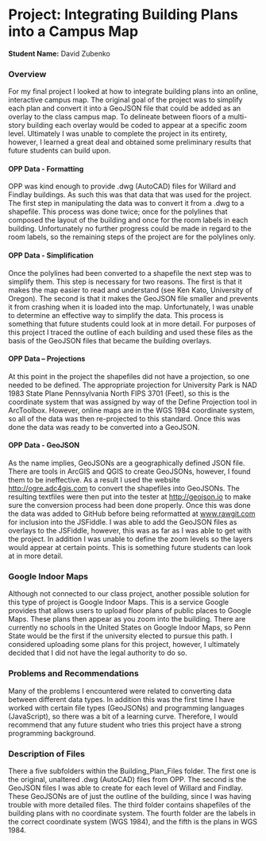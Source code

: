 # Project: Integrating Building Plans into a Campus Map
**Student Name:** David Zubenko

### Overview

For my final project I looked at how to integrate building plans into an online, interactive campus map.   The original goal of the project was to simplify each plan and convert it into a GeoJSON file that could be added as an overlay to the class campus map.  To delineate between floors of a multi-story building each overlay would be coded to appear at a specific zoom level.  Ultimately I was unable to complete the project in its entirety, however, I learned a great deal and obtained some preliminary results that future students can build upon.
  
#### OPP Data - Formatting

OPP was kind enough to provide .dwg (AutoCAD) files for Willard and Findlay buildings.  As such this was that data that was used for the project.  The first step in manipulating the data was to convert it from a .dwg to a shapefile.  This process was done twice; once for the polylines that composed the layout of the building and once for the room labels in each building.  Unfortunately no further progress could be made in regard to the room labels, so the remaining steps of the project are for the polylines only.
  
#### OPP Data - Simplification

Once the polylines had been converted to a shapefile the next step was to simplify them.  This step is necessary for two reasons.  The first is that it makes the map easier to read and understand (see Ken Kato, University of Oregon).  The second is that it makes the GeoJSON file smaller and prevents it from crashing when it is loaded into the map.   Unfortunately, I was unable to determine an effective way to simplify the data.  This process is something that future students could look at in more detail.  For purposes of this project I traced the outline of each building and used these files as the basis of the GeoJSON files that became the building overlays.

#### OPP Data – Projections

At this point in the project the shapefiles did not have a projection, so one needed to be defined.  The appropriate projection for University Park is NAD 1983 State Plane Pennsylvania North FIPS 3701 (Feet), so this is the coordinate system that was assigned by way of the Define Projection tool in ArcToolbox.  However, online maps are in the WGS 1984 coordinate system, so all of the data was then re-projected to this standard.  Once this was done the data was ready to be converted into a GeoJSON.

#### OPP Data - GeoJSON  

As the name implies, GeoJSONs are a geographically defined JSON file.  There are tools in ArcGIS and QGIS to create GeoJSONs, however, I found them to be ineffective.  As a result I used the website http://ogre.adc4gis.com to convert the shapefiles into GeoJSONs.  The resulting textfiles were then put into the tester at http://geojson.io to make sure the conversion process had been done properly.  Once this was done the data was added to GitHub before being reformatted at www.rawgit.com for inclusion into the JSFiddle.  I was able to add the GeoJSON files as overlays to the JSFiddle, however, this was as far as I was able to get with the project.  In addition I was unable to define the zoom levels so the layers would appear at certain points.  This is something future students can look at in more detail.

### Google Indoor Maps

Although not connected to our class project, another possible solution for this type of project is Google Indoor Maps.  This is a service Google provides that allows users to upload floor plans of public places to Google Maps.  These plans then appear as you zoom into the building.  There are currently no schools in the United States on Google Indoor Maps, so Penn State would be the first if the university elected to pursue this path.   I considered uploading some plans for this project, however, I ultimately decided that I did not have the legal authority to do so. 

### Problems and Recommendations

Many of the problems I encountered were related to converting data between different data types.  In addition this was the first time I have worked with certain file types (GeoJSONs) and programming languages (JavaScript), so there was a bit of a learning curve.   Therefore, I would recommend that any future student who tries this project have a strong programming background.

### Description of Files

There a five subfolders within the Building_Plan_Files folder.  The first one is the original, unaltered .dwg (AutoCAD) files from OPP.  The second is the GeoJSON files I was able to create for each level of Willard and Findlay.  These GeoJSONs are of just the outline of the building, since I was having trouble with more detailed files.  The third folder contains shapefiles of the building plans with no coordinate system.  The fourth folder are the labels in the correct coordinate system (WGS 1984), and the fifth is the plans in WGS 1984.


